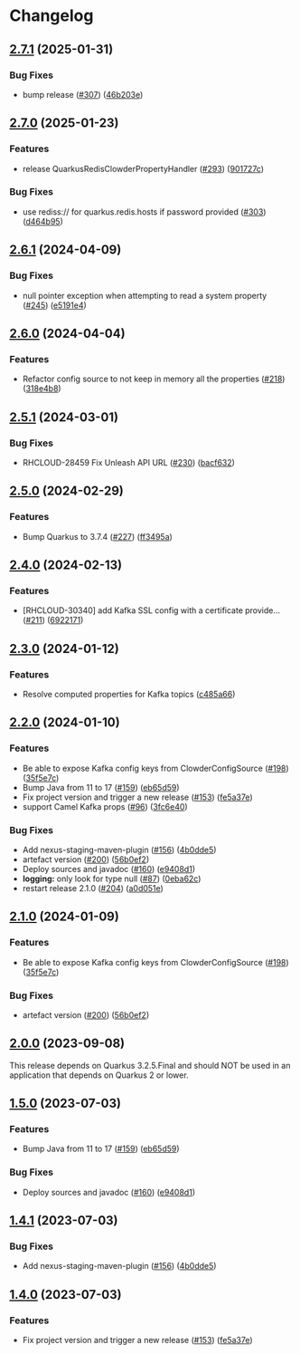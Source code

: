 # Changelog

## [2.7.1](https://github.com/RedHatInsights/clowder-quarkus-config-source/compare/v2.7.0...v2.7.1) (2025-01-31)


### Bug Fixes

* bump release ([#307](https://github.com/RedHatInsights/clowder-quarkus-config-source/issues/307)) ([46b203e](https://github.com/RedHatInsights/clowder-quarkus-config-source/commit/46b203e763b9a8f1b08f393ab943c324354f0faf))

## [2.7.0](https://github.com/RedHatInsights/clowder-quarkus-config-source/compare/v2.6.1...v2.7.0) (2025-01-23)


### Features

* release QuarkusRedisClowderPropertyHandler ([#293](https://github.com/RedHatInsights/clowder-quarkus-config-source/issues/293)) ([901727c](https://github.com/RedHatInsights/clowder-quarkus-config-source/commit/901727c8bccb094e71b4944d25022d065b91cb94))


### Bug Fixes

* use rediss:// for quarkus.redis.hosts if password provided ([#303](https://github.com/RedHatInsights/clowder-quarkus-config-source/issues/303)) ([d464b95](https://github.com/RedHatInsights/clowder-quarkus-config-source/commit/d464b95e91522f5e9b764704e0291361c30f761b))

## [2.6.1](https://github.com/RedHatInsights/clowder-quarkus-config-source/compare/v2.6.0...v2.6.1) (2024-04-09)


### Bug Fixes

* null pointer exception when attempting to read a system property ([#245](https://github.com/RedHatInsights/clowder-quarkus-config-source/issues/245)) ([e5191e4](https://github.com/RedHatInsights/clowder-quarkus-config-source/commit/e5191e453476374e9d0624bf277b4e163c908348))

## [2.6.0](https://github.com/RedHatInsights/clowder-quarkus-config-source/compare/v2.5.1...v2.6.0) (2024-04-04)


### Features

* Refactor config source to not keep in memory all the properties ([#218](https://github.com/RedHatInsights/clowder-quarkus-config-source/pull/218)) ([318e4b8](https://github.com/RedHatInsights/clowder-quarkus-config-source/commit/318e4b82c3fcc10ffda22fc496bc5dd681535758))

## [2.5.1](https://github.com/RedHatInsights/clowder-quarkus-config-source/compare/v2.5.0...v2.5.1) (2024-03-01)


### Bug Fixes

* RHCLOUD-28459 Fix Unleash API URL ([#230](https://github.com/RedHatInsights/clowder-quarkus-config-source/issues/230)) ([bacf632](https://github.com/RedHatInsights/clowder-quarkus-config-source/commit/bacf632827838557937fb5d7f3a7546d8ad97318))

## [2.5.0](https://github.com/RedHatInsights/clowder-quarkus-config-source/compare/v2.4.0...v2.5.0) (2024-02-29)


### Features

* Bump Quarkus to 3.7.4 ([#227](https://github.com/RedHatInsights/clowder-quarkus-config-source/issues/227)) ([ff3495a](https://github.com/RedHatInsights/clowder-quarkus-config-source/commit/ff3495a16682b25330617ac9a2586b5cc08797eb))

## [2.4.0](https://github.com/RedHatInsights/clowder-quarkus-config-source/compare/v2.3.0...v2.4.0) (2024-02-13)


### Features

* [RHCLOUD-30340] add Kafka SSL config with a certificate provide… ([#211](https://github.com/RedHatInsights/clowder-quarkus-config-source/issues/211)) ([6922171](https://github.com/RedHatInsights/clowder-quarkus-config-source/commit/69221710f4a9a640093690f3ef09cbb8168ec51f))

## [2.3.0](https://github.com/RedHatInsights/clowder-quarkus-config-source/compare/v2.2.0...v2.3.0) (2024-01-12)


### Features

* Resolve computed properties for Kafka topics ([c485a66](https://github.com/RedHatInsights/clowder-quarkus-config-source/commit/c485a6620ac559303ced114c74fb59dd036177e3))

## [2.2.0](https://github.com/RedHatInsights/clowder-quarkus-config-source/compare/v2.1.0...v2.2.0) (2024-01-10)


### Features

* Be able to expose Kafka config keys from ClowderConfigSource ([#198](https://github.com/RedHatInsights/clowder-quarkus-config-source/issues/198)) ([35f5e7c](https://github.com/RedHatInsights/clowder-quarkus-config-source/commit/35f5e7cdb425b1b245226a821fa3a088f5168bbf))
* Bump Java from 11 to 17 ([#159](https://github.com/RedHatInsights/clowder-quarkus-config-source/issues/159)) ([eb65d59](https://github.com/RedHatInsights/clowder-quarkus-config-source/commit/eb65d5953ddeb52336ed620d6ac45f7e6af1d875))
* Fix project version and trigger a new release ([#153](https://github.com/RedHatInsights/clowder-quarkus-config-source/issues/153)) ([fe5a37e](https://github.com/RedHatInsights/clowder-quarkus-config-source/commit/fe5a37e04a2c06d332ab2622c2e520a8de76e12d))
* support Camel Kafka props ([#96](https://github.com/RedHatInsights/clowder-quarkus-config-source/issues/96)) ([3fc6e40](https://github.com/RedHatInsights/clowder-quarkus-config-source/commit/3fc6e40fc919a09017112605fea85368f5658f78))


### Bug Fixes

* Add nexus-staging-maven-plugin ([#156](https://github.com/RedHatInsights/clowder-quarkus-config-source/issues/156)) ([4b0dde5](https://github.com/RedHatInsights/clowder-quarkus-config-source/commit/4b0dde5b63b4de87a475503a3ec0b5cc6d5c2f15))
* artefact version ([#200](https://github.com/RedHatInsights/clowder-quarkus-config-source/issues/200)) ([56b0ef2](https://github.com/RedHatInsights/clowder-quarkus-config-source/commit/56b0ef23353bff6519b1afec7bde862db69fd72a))
* Deploy sources and javadoc ([#160](https://github.com/RedHatInsights/clowder-quarkus-config-source/issues/160)) ([e9408d1](https://github.com/RedHatInsights/clowder-quarkus-config-source/commit/e9408d1f1fffd71c4d6cf8cddad50c9a47301dd3))
* **logging:** only look for type null ([#87](https://github.com/RedHatInsights/clowder-quarkus-config-source/issues/87)) ([0eba62c](https://github.com/RedHatInsights/clowder-quarkus-config-source/commit/0eba62c6e484251eabcc1c42de61a52cfdd51f1e))
* restart release 2.1.0 ([#204](https://github.com/RedHatInsights/clowder-quarkus-config-source/issues/204)) ([a0d051e](https://github.com/RedHatInsights/clowder-quarkus-config-source/commit/a0d051e64b8b335293806e15e52cb7fe461363e0))

## [2.1.0](https://github.com/RedHatInsights/clowder-quarkus-config-source/compare/v1.5.0...v1.6.0) (2024-01-09)


### Features

* Be able to expose Kafka config keys from ClowderConfigSource ([#198](https://github.com/RedHatInsights/clowder-quarkus-config-source/issues/198)) ([35f5e7c](https://github.com/RedHatInsights/clowder-quarkus-config-source/commit/35f5e7cdb425b1b245226a821fa3a088f5168bbf))


### Bug Fixes

* artefact version ([#200](https://github.com/RedHatInsights/clowder-quarkus-config-source/issues/200)) ([56b0ef2](https://github.com/RedHatInsights/clowder-quarkus-config-source/commit/56b0ef23353bff6519b1afec7bde862db69fd72a))

## [2.0.0](https://github.com/RedHatInsights/clowder-quarkus-config-source/compare/v1.4.1...v1.5.0) (2023-09-08)

This release depends on Quarkus 3.2.5.Final and should NOT be used in an application that depends on Quarkus 2 or lower.

## [1.5.0](https://github.com/RedHatInsights/clowder-quarkus-config-source/compare/v1.4.1...v1.5.0) (2023-07-03)


### Features

* Bump Java from 11 to 17 ([#159](https://github.com/RedHatInsights/clowder-quarkus-config-source/issues/159)) ([eb65d59](https://github.com/RedHatInsights/clowder-quarkus-config-source/commit/eb65d5953ddeb52336ed620d6ac45f7e6af1d875))


### Bug Fixes

* Deploy sources and javadoc ([#160](https://github.com/RedHatInsights/clowder-quarkus-config-source/issues/160)) ([e9408d1](https://github.com/RedHatInsights/clowder-quarkus-config-source/commit/e9408d1f1fffd71c4d6cf8cddad50c9a47301dd3))

## [1.4.1](https://github.com/RedHatInsights/clowder-quarkus-config-source/compare/v1.4.0...v1.4.1) (2023-07-03)


### Bug Fixes

* Add nexus-staging-maven-plugin ([#156](https://github.com/RedHatInsights/clowder-quarkus-config-source/issues/156)) ([4b0dde5](https://github.com/RedHatInsights/clowder-quarkus-config-source/commit/4b0dde5b63b4de87a475503a3ec0b5cc6d5c2f15))

## [1.4.0](https://github.com/RedHatInsights/clowder-quarkus-config-source/compare/v1.3.0...v1.4.0) (2023-07-03)


### Features

* Fix project version and trigger a new release ([#153](https://github.com/RedHatInsights/clowder-quarkus-config-source/issues/153)) ([fe5a37e](https://github.com/RedHatInsights/clowder-quarkus-config-source/commit/fe5a37e04a2c06d332ab2622c2e520a8de76e12d))
